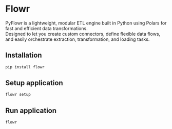 # Flowr

PyFlowr is a lightweight, modular ETL engine built in Python using Polars for fast and efficient data transformations.  
Designed to let you create custom connectors, define flexible data flows, and easily orchestrate extraction, transformation, and loading tasks.

## Installation
```bash
pip install flowr
```

## Setup application
```bash
flowr setup
```

## Run application
```bash
flowr
```
